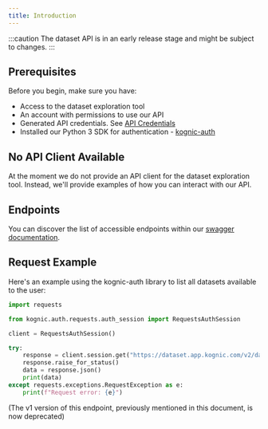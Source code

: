 ```yaml
---
title: Introduction
---
```


:::caution
The dataset API is in an early release stage and might be subject to changes.
:::

## Prerequisites

Before you begin, make sure you have:

- Access to the dataset exploration tool
- An account with permissions to use our API
- Generated API credentials. See [API Credentials](../kognic-apis#generating-credentials)
- Installed our Python 3 SDK for authentication - [kognic-auth](https://pypi.org/project/kognic-auth/)

## No API Client Available

At the moment we do not provide an API client for the dataset exploration tool. Instead, we'll provide examples
of how you can interact with our API.

## Endpoints

You can discover the list of accessible endpoints within our [swagger documentation](https://dataset.app.kognic.com/api).

## Request Example

Here's an example using the kognic-auth library to list all datasets available to the user:

```python
import requests

from kognic.auth.requests.auth_session import RequestsAuthSession

client = RequestsAuthSession()

try:
    response = client.session.get("https://dataset.app.kognic.com/v2/datasets")
    response.raise_for_status()
    data = response.json()
    print(data)
except requests.exceptions.RequestException as e:
    print(f"Request error: {e}")
```

(The v1 version of this endpoint, previously mentioned in this document, is now deprecated)
